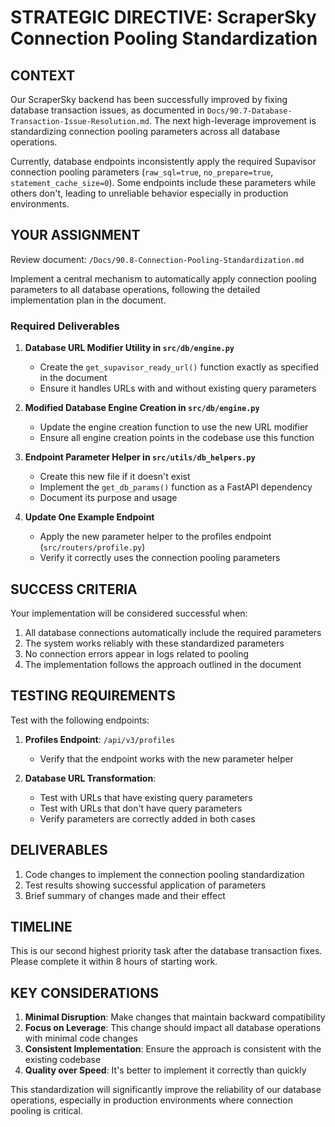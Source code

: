 # STRATEGIC DIRECTIVE: ScraperSky Connection Pooling Standardization

## CONTEXT

Our ScraperSky backend has been successfully improved by fixing database transaction issues, as documented in `Docs/90.7-Database-Transaction-Issue-Resolution.md`. The next high-leverage improvement is standardizing connection pooling parameters across all database operations.

Currently, database endpoints inconsistently apply the required Supavisor connection pooling parameters (`raw_sql=true`, `no_prepare=true`, `statement_cache_size=0`). Some endpoints include these parameters while others don't, leading to unreliable behavior especially in production environments.

## YOUR ASSIGNMENT

Review document: `/Docs/90.8-Connection-Pooling-Standardization.md`

Implement a central mechanism to automatically apply connection pooling parameters to all database operations, following the detailed implementation plan in the document.

### Required Deliverables

1. **Database URL Modifier Utility in `src/db/engine.py`**
   - Create the `get_supavisor_ready_url()` function exactly as specified in the document
   - Ensure it handles URLs with and without existing query parameters

2. **Modified Database Engine Creation in `src/db/engine.py`**
   - Update the engine creation function to use the new URL modifier
   - Ensure all engine creation points in the codebase use this function

3. **Endpoint Parameter Helper in `src/utils/db_helpers.py`**
   - Create this new file if it doesn't exist
   - Implement the `get_db_params()` function as a FastAPI dependency
   - Document its purpose and usage

4. **Update One Example Endpoint**
   - Apply the new parameter helper to the profiles endpoint (`src/routers/profile.py`)
   - Verify it correctly uses the connection pooling parameters

## SUCCESS CRITERIA

Your implementation will be considered successful when:

1. All database connections automatically include the required parameters
2. The system works reliably with these standardized parameters
3. No connection errors appear in logs related to pooling
4. The implementation follows the approach outlined in the document

## TESTING REQUIREMENTS

Test with the following endpoints:

1. **Profiles Endpoint**: `/api/v3/profiles`
   - Verify that the endpoint works with the new parameter helper

2. **Database URL Transformation**:
   - Test with URLs that have existing query parameters
   - Test with URLs that don't have query parameters
   - Verify parameters are correctly added in both cases

## DELIVERABLES

1. Code changes to implement the connection pooling standardization
2. Test results showing successful application of parameters
3. Brief summary of changes made and their effect

## TIMELINE

This is our second highest priority task after the database transaction fixes. Please complete it within 8 hours of starting work.

## KEY CONSIDERATIONS

1. **Minimal Disruption**: Make changes that maintain backward compatibility
2. **Focus on Leverage**: This change should impact all database operations with minimal code changes
3. **Consistent Implementation**: Ensure the approach is consistent with the existing codebase
4. **Quality over Speed**: It's better to implement it correctly than quickly

This standardization will significantly improve the reliability of our database operations, especially in production environments where connection pooling is critical.